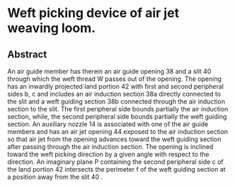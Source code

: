 # Weft picking device of air jet weaving loom.

## Abstract
An air guide member has therein an air guide opening 38 and a slit 40 through which the weft thread W passes out of the opening. The opening has an inwardly projected land portion 42 with first and second peripheral sides b, c and includes an air induction section 38a directly connected to the slit and a weft guiding section 38b connected through the air induction section to the slit. The first peripheral side bounds partially the air induction section, while, the second peripheral side bounds partially the weft guiding section. An auxiliary nozzle 14 is associated with one of the air guide members and has an air jet opening 44 exposed to the air induction section so that air jet from the opening advances toward the weft guiding section after passing through the air induction section. The opening is inclined toward the weft picking direction by a given angle with respect to the direction. An imaginary plane P containing the second peripheral side c of the land portion 42 intersects the perimeter f of the weft guiding section at a position away from the slit 40 .